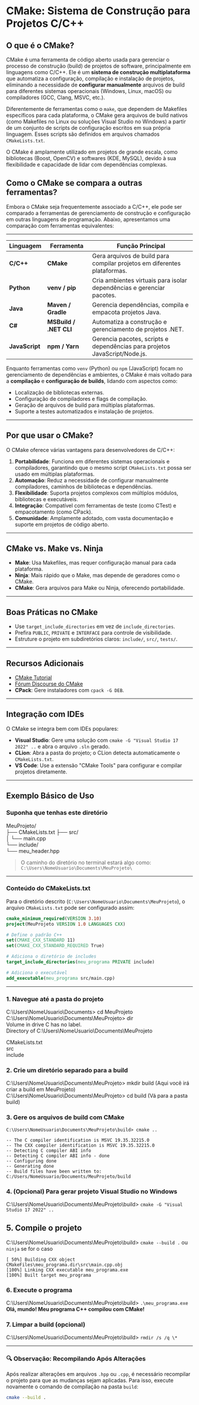 # CMake: Sistema de Construção para Projetos C/C++

## O que é o CMake?

CMake é uma ferramenta de código aberto usada para gerenciar o processo de construção (build)
de projetos de software, principalmente em linguagens como C/C++.
Ele é um **sistema de construção multiplataforma** que automatiza a configuração, compilação
e instalação de projetos, eliminando a necessidade de **configurar manualmente** arquivos
de build para diferentes sistemas operacionais (Windows, Linux, macOS) ou compiladores (GCC, Clang, MSVC, etc.).

Diferentemente de ferramentas como o `make`, que dependem de Makefiles específicos para
cada plataforma, o CMake gera arquivos de build nativos (como Makefiles no Linux ou soluções
Visual Studio no Windows) a partir de um conjunto de scripts de configuração escritos em sua
própria linguagem. Esses scripts são definidos em arquivos chamados `CMakeLists.txt`.

O CMake é amplamente utilizado em projetos de grande escala, como bibliotecas (Boost, OpenCV)
e softwares (KDE, MySQL), devido à sua flexibilidade e capacidade de lidar com dependências complexas.

## Como o CMake se compara a outras ferramentas?

Embora o CMake seja frequentemente associado a C/C++, ele pode ser comparado a ferramentas
de gerenciamento de construção e configuração em outras linguagens de programação.
Abaixo, apresentamos uma comparação com ferramentas equivalentes:

---

| Linguagem      | Ferramenta             | Função Principal                                                           |
| -------------- | ---------------------- | -------------------------------------------------------------------------- |
| **C/C++**      | **CMake**              | Gera arquivos de build para compilar projetos em diferentes plataformas.   |
| **Python**     | **venv / pip**         | Cria ambientes virtuais para isolar dependências e gerenciar pacotes.      |
| **Java**       | **Maven / Gradle**     | Gerencia dependências, compila e empacota projetos Java.                   |
| **C#**         | **MSBuild / .NET CLI** | Automatiza a construção e gerenciamento de projetos .NET.                  |
| **JavaScript** | **npm / Yarn**         | Gerencia pacotes, scripts e dependências para projetos JavaScript/Node.js. |

Enquanto ferramentas como `venv` (Python) ou `npm` (JavaScript) focam no gerenciamento
de dependências e ambientes, o CMake é mais voltado para a **compilação** e
**configuração de builds**, lidando com aspectos como:

- Localização de bibliotecas externas.
- Configuração de compiladores e flags de compilação.
- Geração de arquivos de build para múltiplas plataformas.
- Suporte a testes automatizados e instalação de projetos.

---

## Por que usar o CMake?

O CMake oferece várias vantagens para desenvolvedores de C/C++:

1. **Portabilidade**: Funciona em diferentes sistemas operacionais e compiladores, garantindo que o mesmo script `CMakeLists.txt` possa ser usado em múltiplas plataformas.
2. **Automação**: Reduz a necessidade de configurar manualmente compiladores, caminhos de bibliotecas e dependências.
3. **Flexibilidade**: Suporta projetos complexos com múltiplos módulos, bibliotecas e executáveis.
4. **Integração**: Compatível com ferramentas de teste (como CTest) e empacotamento (como CPack).
5. **Comunidade**: Amplamente adotado, com vasta documentação e suporte em projetos de código aberto.

---

## CMake vs. Make vs. Ninja

- **Make**: Usa Makefiles, mas requer configuração manual para cada plataforma.
- **Ninja**: Mais rápido que o Make, mas depende de geradores como o CMake.
- **CMake**: Gera arquivos para Make ou Ninja, oferecendo portabilidade.

---

## Boas Práticas no CMake

- Use `target_include_directories` em vez de `include_directories`.
- Prefira `PUBLIC`, `PRIVATE` e `INTERFACE` para controle de visibilidade.
- Estruture o projeto em subdiretórios claros: `include/`, `src/`, `tests/`.

---

## Recursos Adicionais

- [CMake Tutorial](https://cmake.org/cmake/help/latest/guide/tutorial/index.html)
- [Fórum Discourse do CMake](https://discourse.cmake.org/)
- **CPack**: Gere instaladores com `cpack -G DEB`.

---

## Integração com IDEs

O CMake se integra bem com IDEs populares:

- **Visual Studio**: Gere uma solução com `cmake -G "Visual Studio 17 2022" ..` e abra o arquivo `.sln` gerado.
- **CLion**: Abra a pasta do projeto; o CLion detecta automaticamente o `CMakeLists.txt`.
- **VS Code**: Use a extensão "CMake Tools" para configurar e compilar projetos diretamente.

---

## Exemplo Básico de Uso

### Suponha que tenhas este diretório

MeuProjeto/  
├── CMakeLists.txt
├── src/  
│ └── main.cpp  
└── include/  
└── meu_header.hpp

> O caminho do diretório no terminal estará algo como: `C:\Users\NomeUsuario\Documents\MeuProjeto\`

---

### Conteúdo do CMakeLists.txt

Para o diretório descrito (`C:\Users\NomeUsuario\Documents\MeuProjeto`),
o arquivo `CMakeLists.txt` pode ser configurado assim:

```cmake
cmake_minimum_required(VERSION 3.10)
project(MeuProjeto VERSION 1.0 LANGUAGES CXX)

# Define o padrão C++
set(CMAKE_CXX_STANDARD 11)
set(CMAKE_CXX_STANDARD_REQUIRED True)

# Adiciona o diretório de includes
target_include_directories(meu_programa PRIVATE include)

# Adiciona o executável
add_executable(meu_programa src/main.cpp)
```

---

### 1. Navegue até a pasta do projeto

C:\Users\NomeUsuario\Documents> cd MeuProjeto  
C:\Users\NomeUsuario\Documents\MeuProjeto> dir  
Volume in drive C has no label.  
Directory of C:\Users\NomeUsuario\Documents\MeuProjeto

CMakeLists.txt  
src  
include

### 2. Crie um diretório separado para a build

C:\Users\NomeUsuario\Documents\MeuProjeto> mkdir build (Aqui você irá criar a build em MeuProjeto)
C:\Users\NomeUsuario\Documents\MeuProjeto> cd build (Vá para a pasta build)

### 3. Gere os arquivos de build com CMake

`C:\Users\NomeUsuario\Documents\MeuProjeto\build> cmake ..`

`-- The C compiler identification is MSVC 19.35.32215.0`  
`-- The CXX compiler identification is MSVC 19.35.32215.0`  
`-- Detecting C compiler ABI info`  
`-- Detecting C compiler ABI info - done`  
`-- Configuring done`  
`-- Generating done`  
`-- Build files have been written to: C:/Users/NomeUsuario/Documents/MeuProjeto/build`

### 4. (Opcional) Para gerar projeto Visual Studio no Windows

C:\Users\NomeUsuario\Documents\MeuProjeto\build> `cmake -G "Visual Studio 17 2022" ..`

## 5. Compile o projeto

C:\Users\NomeUsuario\Documents\MeuProjeto\build> `cmake --build .` ou `ninja` se for o caso

`[ 50%] Building CXX object CMakeFiles\meu_programa.dir\src\main.cpp.obj`  
`[100%] Linking CXX executable meu_programa.exe`  
`[100%] Built target meu_programa`

### 6. Execute o programa

C:\Users\NomeUsuario\Documents\MeuProjeto\build> `.\meu_programa.exe`  
**Olá, mundo! Meu programa C++ compilou com CMake!**

### 7. Limpar a build (opcional)

C:\Users\NomeUsuario\Documents\MeuProjeto\build> `rmdir /s /q \*`

---

### 🔍 Observação: Recompilando Após Alterações

Após realizar alterações em arquivos `.hpp` ou `.cpp`, é necessário recompilar o projeto
para que as mudanças sejam aplicadas. Para isso, execute novamente o comando de compilação
na pasta `build`:

```bash
cmake --build .
```
